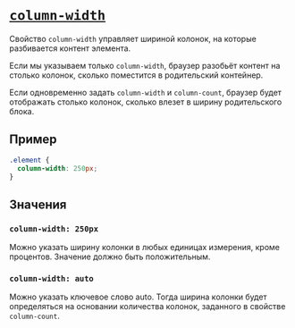 # [`column-width`](../index.md)

Свойство `column-width` управляет шириной колонок, на которые разбивается контент элемента.

Если мы указываем только `column-width`, браузер разобьёт контент на столько колонок, сколько поместится в родительский контейнер.

Если одновременно задать `column-width` и `column-count`, браузер будет отображать столько колонок, сколько влезет в ширину родительского блока.

## Пример

```css
.element {
  column-width: 250px;
}
```

## Значения

### `column-width: 250px`

Можно указать ширину колонки в любых единицах измерения, кроме процентов. Значение должно быть положительным.

### `column-width: auto`

Можно указать ключевое слово auto. Тогда ширина колонки будет определяться на основании количества колонок, заданного в свойстве `column-count`.
